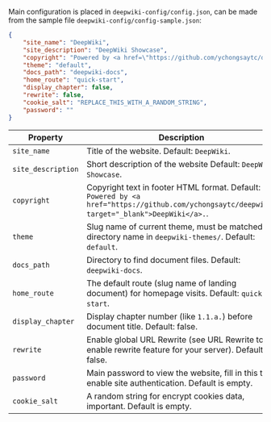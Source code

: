 
Main configuration is placed in `deepwiki-config/config.json`, can be made from the sample file `deepwiki-config/config-sample.json`:

```json
{
	"site_name": "DeepWiki",
	"site_description": "DeepWiki Showcase",
	"copyright": "Powered by <a href=\"https://github.com/ychongsaytc/deepwiki\" target=\"_blank\">DeepWiki</a>.",
	"theme": "default",
	"docs_path": "deepwiki-docs",
	"home_route": "quick-start",
	"display_chapter": false,
	"rewrite": false,
	"cookie_salt": "REPLACE_THIS_WITH_A_RANDOM_STRING",
	"password": ""
}
```

Property | Description
--- | ---
`site_name` | Title of the website. Default: `DeepWiki`.
`site_description` | Short description of the website Default: `DeepWiki Showcase`.
`copyright` | Copyright text in footer HTML format. Default: `Powered by <a href="https://github.com/ychongsaytc/deepwiki" target="_blank">DeepWiki</a>.`.
`theme` | Slug name of current theme, must be matched a directory name in `deepwiki-themes/`. Default: `default`.
`docs_path` | Directory to find document files. Default: `deepwiki-docs`.
`home_route` | The default route (slug name of landing document) for homepage visits. Default: `quick-start`.
`display_chapter` | Display chapter number (like `1.1.a.`) before document title. Default: false.
`rewrite` | Enable global URL Rewrite (see URL Rewrite to enable rewrite feature for your server). Default: false.
`password` | Main password to view the website, fill in this to enable site authentication. Default is empty.
`cookie_salt` | A random string for encrypt cookies data, important. Default is empty.
